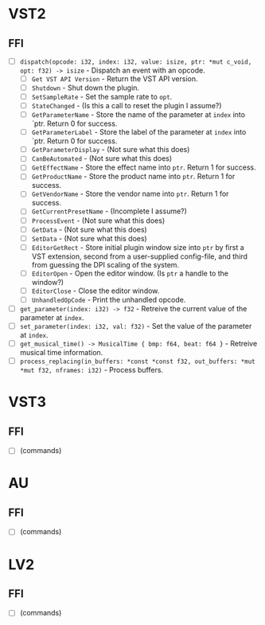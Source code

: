 # VST2
## FFI
- [ ] `dispatch(opcode: i32, index: i32, value: isize, ptr: *mut c_void, opt: f32) -> isize` - Dispatch an event with an opcode.
  - [ ] `Get VST API Version` - Return the VST API version.
  - [ ] `Shutdown` - Shut down the plugin.
  - [ ] `SetSampleRate` - Set the sample rate to `opt`.
  - [ ] `StateChanged` - (Is this a call to reset the plugin I assume?)
  - [ ] `GetParameterName` - Store the name of the parameter at `index` into `ptr. Return 0 for success.
  - [ ] `GetParameterLabel` - Store the label of the parameter at `index` into `ptr. Return 0 for success.
  - [ ] `GetParameterDisplay` - (Not sure what this does)
  - [ ] `CanBeAutomated` - (Not sure what this does)
  - [ ] `GetEffectName` - Store the effect name into `ptr`. Return 1 for success.
  - [ ] `GetProductName` - Store the product name into `ptr`. Return 1 for success.
  - [ ] `GetVendorName` - Store the vendor name into `ptr`. Return 1 for success.
  - [ ] `GetCurrentPresetName` - (Incomplete I assume?)
  - [ ] `ProcessEvent` - (Not sure what this does)
  - [ ] `GetData` - (Not sure what this does)
  - [ ] `SetData` - (Not sure what this does)
  - [ ] `EditorGetRect` - Store initial plugin window size into `ptr` by first a VST extension, second from a user-supplied config-file, and third from guessing the DPI scaling of the system.
  - [ ] `EditorOpen` - Open the editor window. (Is `ptr` a handle to the window?)
  - [ ] `EditorClose` - Close the editor window.
  - [ ] `UnhandledOpCode` - Print the unhandled opcode.
- [ ] `get_parameter(index: i32) -> f32` - Retreive the current value of the parameter at `index`.
- [ ] `set_parameter(index: i32, val: f32)` - Set the value of the parameter at `index`.
- [ ] `get_musical_time() -> MusicalTime { bmp: f64, beat: f64 }` - Retreive musical time information.
- [ ] `process_replacing(in_buffers: *const *const f32, out_buffers: *mut *mut f32, nframes: i32)` - Process buffers.

# VST3
## FFI
- [ ] (commands)

# AU
## FFI
- [ ] (commands)

# LV2
## FFI
- [ ] (commands)
